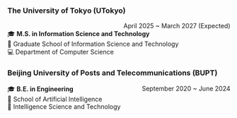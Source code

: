 ### The University of Tokyo (UTokyo)
<span style="float: right;">April 2025 ~ March 2027 (Expected)</span>  
🎓 **M.S. in Information Science and Technology**  
🏫 Graduate School of Information Science and Technology  
💻 Department of Computer Science

### Beijing University of Posts and Telecommunications (BUPT)
<span style="float: right;">September 2020 ~ June 2024</span>
🎓 **B.E. in Engineering**  
🏫 School of Artificial Intelligence  
🤖 Intelligence Science and Technology